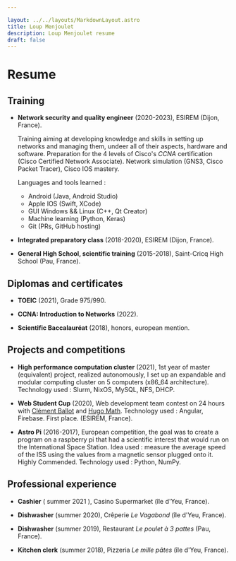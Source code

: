 ```yaml
---

layout: ../../layouts/MarkdownLayout.astro
title: Loup Menjoulet
description: Loup Menjoulet resume
draft: false
---
```


# Resume

## Training

* __Network security and quality engineer__ (2020-2023), ESIREM (Dijon, France).
    
    Training aiming at developing knowledge and skills in setting up networks and managing them, undeer all of their aspects, hardware and software. 
    Preparation for the 4 levels of Cisco's _CCNA_ certification (Cisco Certified Network Associate). Network simulation (GNS3, Cisco Packet Tracer), Cisco IOS mastery.
    
    Languages and tools learned :

    * Android   (Java, Android Studio)
    * Apple IOS (Swift, XCode)
    * GUI Windows && Linux (C++, Qt Creator)
    * Machine learning (Python, Keras)
    * Git (PRs, GitHub hosting)

* __Integrated preparatory class__ (2018-2020), ESIREM (Dijon, France).

* __General High School, scientific training__ (2015-2018), Saint-Cricq High School (Pau, France).

## Diplomas and certificates

* __TOEIC__ (2021), Grade 975/990.

* __CCNA: Introduction to Networks__ (2022).

* __Scientific Baccalauréat__ (2018), honors, european mention.

## Projects and competitions

* __High performance computation cluster__ (2021), 1st year of master (equivalent) project, realized autonomously, I set up an expandable and modular computing cluster on 5 computers (x86_64 architecture). Technology used : Slurm, NixOS, MySQL, NFS, DHCP.

* __Web Student Cup__ (2020), Web development team contest on 24 hours with [Clément Ballot](https://fr.linkedin.com/in/clement-ballot) and [Hugo Math](https://fr.linkedin.com/in/hugo-math-b12250175). Technology used : Angular, Firebase. First place. (ESIREM, France).

* __Astro Pi__ (2016-2017), European competition, the goal was to create a program on a raspberry pi that had a scientific interest that would run on the International Space Station. Idea used : measure the average speed of the ISS using the values from a magnetic sensor plugged onto it. Highly Commended. Technology used : Python, NumPy.

## Professional experience

* __Cashier__ ( summer 2021 ), Casino Supermarket (île d'Yeu, France).

* __Dishwasher__ (summer 2020), Crêperie _Le Vagabond_ (île d'Yeu, France).

* __Dishwasher__ (summer 2019), Restaurant _Le poulet à 3 pattes_ (Pau, France).

* __Kitchen clerk__ (summer 2018), Pizzeria _Le mille pâtes_ (île d'Yeu, France).

